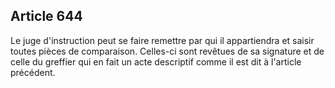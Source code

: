 Article 644
----
Le juge d'instruction peut se faire remettre par qui il appartiendra et saisir
toutes pièces de comparaison. Celles-ci sont revêtues de sa signature et de
celle du greffier qui en fait un acte descriptif comme il est dit à l'article
précédent.
